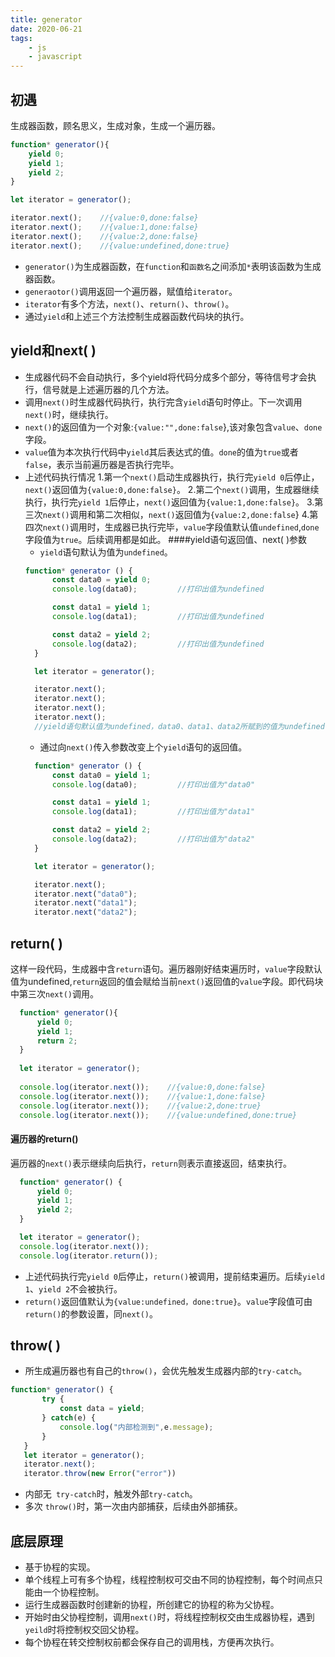 ```yaml
---
title: generator
date: 2020-06-21
tags:
    - js
    - javascript
---
```

## 初遇
生成器函数，顾名思义，生成对象，生成一个遍历器。
``` js
function* generator(){
    yield 0;
    yield 1;
    yield 2;
}

let iterator = generator();

iterator.next();    //{value:0,done:false}
iterator.next();    //{value:1,done:false}
iterator.next();    //{value:2,done:false}
iterator.next();    //{value:undefined,done:true}
```
- `generator()`为生成器函数，在`function`和`函数名`之间添加`*`表明该函数为生成器函数。
- `generaotor()`调用返回一个遍历器，赋值给`iterator`。
- `iterator`有多个方法，`next()`、`return()`、`throw()`。
- 通过`yield`和上述三个方法控制生成器函数代码块的执行。
## yield和next( )
- 生成器代码不会自动执行，多个yield将代码分成多个部分，等待信号才会执行，信号就是上述遍历器的几个方法。
- 调用`next()`时生成器代码执行，执行完含`yield`语句时停止。下一次调用`next()`时，继续执行。
- `next()`的返回值为一个对象:`{value:"",done:false`},该对象包含`value`、`done`字段。
- `value`值为本次执行代码中`yield`其后表达式的值。`done`的值为`true`或者`false`，表示当前遍历器是否执行完毕。
- 上述代码执行情况
    1.第一个`next()`启动生成器执行，执行完`yield 0`后停止，`next()`返回值为`{value:0,done:false}`。
    2.第二个`next()`调用，生成器继续执行，执行完`yield 1`后停止，`next()`返回值为`{value:1,done:false}`。
    3.第三次`next()`调用和第二次相似，`next()`返回值为`{value:2,done:false`}
    4.第四次`next()`调用时，生成器已执行完毕，`value`字段值默认值`undefined`,`done`字段值为`true`。后续调用都是如此。
  ####yield语句返回值、next( )参数
  - `yield`语句默认为值为`undefined`。
  ``` js
  function* generator () {
        const data0 = yield 0;
        console.log(data0);         //打印出值为undefined

        const data1 = yield 1;     
        console.log(data1);         //打印出值为undefined

        const data2 = yield 2;     
        console.log(data2);         //打印出值为undefined
    }

    let iterator = generator();

    iterator.next();
    iterator.next();
    iterator.next();
    iterator.next();
    //yield语句默认值为undefined，data0、data1、data2所赋到的值为undefined
  ```
  - 通过向`next()`传入参数改变上个`yield`语句的返回值。
  ``` js
    function* generator () {
        const data0 = yield 1;
        console.log(data0);         //打印出值为"data0"

        const data1 = yield 1;     
        console.log(data1);         //打印出值为"data1"

        const data2 = yield 2;     
        console.log(data2);         //打印出值为"data2"
    }

    let iterator = generator();

    iterator.next();
    iterator.next("data0");
    iterator.next("data1");
    iterator.next("data2");
  ```
## return( )
这样一段代码，生成器中含`return`语句。遍历器刚好结束遍历时，`value`字段默认值为undefined,`return`返回的值会赋给当前`next()`返回值的`value`字段。即代码块中第三次`next()`调用。
  ``` js
    function* generator(){
        yield 0;
        yield 1;
        return 2;
    }
    
    let iterator = generator();
    
    console.log(iterator.next());    //{value:0,done:false}
    console.log(iterator.next());    //{value:1,done:false}
    console.log(iterator.next());    //{value:2,done:true}
    console.log(iterator.next());    //{value:undefined,done:true}
```
 #### 遍历器的return()
遍历器的`next()`表示继续向后执行，`return`则表示直接返回，结束执行。
  ``` js
    function* generator() {
        yield 0;
        yield 1;
        yield 2;
    }

    let iterator = generator();
    console.log(iterator.next());
    console.log(iterator.return());
 ```
- 上述代码执行完`yield 0`后停止，`return()`被调用，提前结束遍历。后续`yield 1`、`yield 2`不会被执行。
- `return()`返回值默认为`{value:undefined，done:true}`。`value`字段值可由`return()`的参数设置，同`next()`。
## throw( )
- 所生成遍历器也有自己的`throw()`，会优先触发生成器内部的`try-catch`。
 ``` js
function* generator() {
        try {
            const data = yield;
        } catch(e) {
            console.log("内部检测到",e.message);
        }
    }
    let iterator = generator();
    iterator.next();
    iterator.throw(new Error("error"))
```
- 内部无` try-catch`时，触发外部`try-catch`。
- 多次 `throw()`时，第一次由内部捕获，后续由外部捕获。
## 底层原理
- 基于协程的实现。
- 单个线程上可有多个协程，线程控制权可交由不同的协程控制，每个时间点只能由一个协程控制。
- 运行生成器函数时创建新的协程，所创建它的协程的称为父协程。
- 开始时由父协程控制，调用`next()`时，将线程控制权交由生成器协程，遇到`yeild`时将控制权交回父协程。
- 每个协程在转交控制权前都会保存自己的调用栈，方便再次执行。